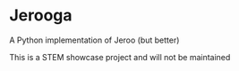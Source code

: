 # Jerooga

A Python implementation of Jeroo (but better)

This is a STEM showcase project and will not be maintained


